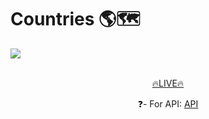 # Countries 🌎🗺
<div>
  <img src="https://github.com/samedfft2634/countries-async/assets/100915606/172e69a4-ce79-4f89-a8d5-9b853b61dfb3"  align="center" />
</div>

<br>

<p align="center"><a href="https://countries-async.vercel.app/" >🔥LIVE🔥</a></p>




   <p align="center">❓- For API: <a href="https://www.themealdb.com/api.php" >API</a> <br></p>





